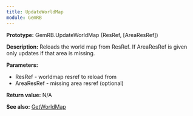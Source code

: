 ```yaml
---
title: UpdateWorldMap
module: GemRB
---
```


**Prototype:** GemRB.UpdateWorldMap (ResRef, [AreaResRef])

**Description:** Reloads the world map from ResRef. 
If AreaResRef is given only updates if that area is missing.

**Parameters:**
  * ResRef - worldmap resref to reload from
  * AreaResRef - missing area resref (optional)

**Return value:** N/A

**See also:** [GetWorldMap](GetWorldMap.md)

